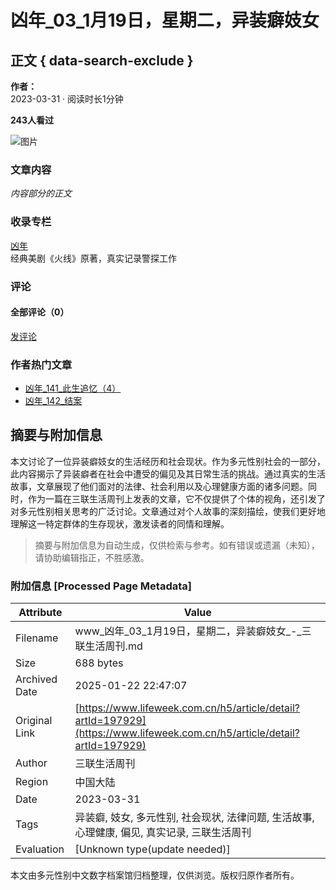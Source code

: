 # 凶年_03_1月19日，星期二，异装癖妓女

## 正文 { data-search-exclude }


**作者：**  
2023-03-31 · 阅读时长1分钟

**243人看过**

![图片](http://zdimg.lifeweek.com.cn/2023/03/31/2023331144419522.jpg!zlan)

### 文章内容

*内容部分的正文*

### 收录专栏

[凶年](/h5/zhuanlan/detail?id=3790)  
经典美剧《火线》原著，真实记录警探工作

### 评论

#### 全部评论（0）  
[发评论](/h5/dugan/duganEdit.do?artId=197929)

### 作者热门文章

- [凶年_141_此生追忆（4）](/h5/article/detail.do?artId=198068)
- [凶年_142_结案](/h5/article/detail.do?artId=198067)
<!-- tcd_original_link https://www.lifeweek.com.cn/h5/article/detail?artId=197929 -->


## 摘要与附加信息

<!-- tcd_abstract -->
本文讨论了一位异装癖妓女的生活经历和社会现状。作为多元性别社会的一部分，此内容揭示了异装癖者在社会中遭受的偏见及其日常生活的挑战。通过真实的生活故事，文章展现了他们面对的法律、社会利用以及心理健康方面的诸多问题。同时，作为一篇在三联生活周刊上发表的文章，它不仅提供了个体的视角，还引发了对多元性别相关思考的广泛讨论。文章通过对个人故事的深刻描绘，使我们更好地理解这一特定群体的生存现状，激发读者的同情和理解。
<!-- tcd_abstract_end -->

> 摘要与附加信息为自动生成，仅供检索与参考。如有错误或遗漏（未知），请协助编辑指正，不胜感激。

### 附加信息 [Processed Page Metadata]

| Attribute       | Value                                  |
|-----------------|----------------------------------------|
| Filename        | www_凶年_03_1月19日，星期二，异装癖妓女_-_三联生活周刊.md                             |
| Size            | 688 bytes                           |
| Archived Date   | 2025-01-22 22:47:07                             |
| Original Link   | [https://www.lifeweek.com.cn/h5/article/detail?artId=197929](https://www.lifeweek.com.cn/h5/article/detail?artId=197929)                       |
| Author          | 三联生活周刊                               |
| Region          | 中国大陆                               |
| Date            | 2023-03-31                                 |
| Tags            | 异装癖, 妓女, 多元性别, 社会现状, 法律问题, 生活故事, 心理健康, 偏见, 真实记录, 三联生活周刊                                 |
| Evaluation            | [Unknown type(update needed)]                                 |
<!-- tcd_table_end -->

本文由多元性别中文数字档案馆归档整理，仅供浏览。版权归原作者所有。
